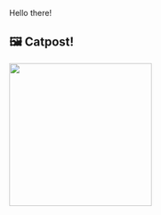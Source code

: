 Hello there!



## 🖼️ Catpost!

<sub>
    <img src="https://cdn2.thecatapi.com/images/UgsTQwzPB.jpg" height="256">
</sub>

